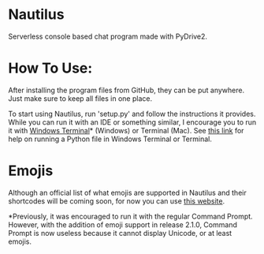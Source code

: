 # Nautilus
Serverless console based chat program made with PyDrive2.
# How To Use:
After installing the program files from GitHub, they can be put anywhere. Just make sure to keep all files in one place.
 
To start using Nautilus, run 'setup.py' and follow the instructions it provides. While you can run it with an IDE or something similar, I encourage you to run it with [Windows Terminal](https://github.com/microsoft/terminal#installing-and-running-windows-terminal)* (Windows) or Terminal (Mac). See [this link](https://www.wikihow.com/Open-a-Python-File#Using-Python-at-the-Command-Line) for help on running a Python file in Windows Terminal or Terminal.

# Emojis
 Although an official list of what emojis are supported in Nautilus and their shortcodes will be coming soon, for now you can use [this website](https://www.webfx.com/tools/emoji-cheat-sheet/).


*Previously, it was encouraged to run it with the regular Command Prompt. However, with the addition of emoji support in release 2.1.0, Command Prompt is now useless because it cannot display Unicode, or at least emojis.
